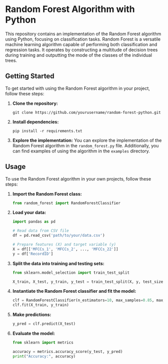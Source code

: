 # Random Forest Algorithm with Python

This repository contains an implementation of the Random Forest algorithm using Python, focusing on classification tasks. Random Forest is a versatile machine learning algorithm capable of performing both classification and regression tasks. It operates by constructing a multitude of decision trees during training and outputting the mode of the classes of the individual trees.

## Getting Started

To get started with using the Random Forest algorithm in your project, follow these steps:

1. **Clone the repository:** 
   ```
   git clone https://github.com/yourusername/random-forest-python.git
   ```

2. **Install dependencies:** 
   ```
   pip install -r requirements.txt
   ```

3. **Explore the implementation:** 
   You can explore the implementation of the Random Forest algorithm in the `random_forest.py` file. Additionally, you can find examples of using the algorithm in the `examples` directory.

## Usage

To use the Random Forest algorithm in your own projects, follow these steps:

1. **Import the Random Forest class:**
   ```python
   from random_forest import RandomForestClassifier
   ```

2. **Load your data:**
   ```python
   import pandas as pd

   # Read data from CSV file
   df = pd.read_csv('path/to/your/data.csv')

   # Prepare features (X) and target variable (y)
   X = df[['MFCCs_1', 'MFCCs_2', ..., 'MFCCs_22']]
   y = df['RecordID']
   ```

3. **Split the data into training and testing sets:**
   ```python
   from sklearn.model_selection import train_test_split

   X_train, X_test, y_train, y_test = train_test_split(X, y, test_size=0.25, random_state=42)
   ```

4. **Instantiate the Random Forest classifier and fit the model:**
   ```python
   clf = RandomForestClassifier(n_estimators=10, max_samples=0.85, max_features=0.8)
   clf.fit(X_train, y_train)
   ```

5. **Make predictions:**
   ```python
   y_pred = clf.predict(X_test)
   ```

6. **Evaluate the model:**
   ```python
   from sklearn import metrics

   accuracy = metrics.accuracy_score(y_test, y_pred)
   print("Accuracy:", accuracy)
   ```
